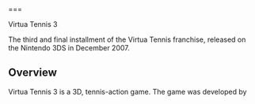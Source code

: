 
===

Virtua Tennis 3

The third and final installment of the Virtua Tennis franchise, released on the Nintendo 3DS in December 2007.

## Overview

Virtua Tennis 3 is a 3D, tennis-action game. The game was developed by                                                                          
                           
                          
                                                                           
                                                                                                                                                                      
                                                                      

